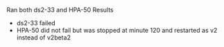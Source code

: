 Ran both ds2-33 and HPA-50
Results
- ds2-33 failed
- HPA-50 did not fail but was stopped at minute 120 and restarted as v2 instead of v2beta2